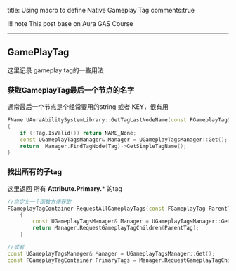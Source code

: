 title: Using macro to define Native Gameplay Tag
comments:true

!!! note 
    This post base on Aura GAS Course

---
## GamePlayTag

这里记录 gameplay tag的一些用法

### 获取GameplayTag最后一个节点的名字
通常最后一个节点是个经常要用的string 或者 KEY，很有用
```cpp
FName UAuraAbilitySystemLibrary::GetTagLastNodeName(const FGameplayTag& Tag)
{
	if (!Tag.IsValid()) return NAME_None;
	const UGameplayTagsManager& Manager = UGameplayTagsManager::Get();
	return  Manager.FindTagNode(Tag)->GetSimpleTagName();
}
```

### 找出所有的子tag

这里返回 所有 **Attribute.Primary.*** 的tag

```cpp
//自定义一个函数方便获取
FGameplayTagContainer RequestAllGameplayTags(const FGameplayTag ParentTag)
	{
		const UGameplayTagsManager& Manager = UGameplayTagsManager::Get();
		return Manager.RequestGameplayTagChildren(ParentTag);
	}

//或者
const UGameplayTagsManager& Manager = UGameplayTagsManager::Get();
const FGameplayTagContainer PrimaryTags = Manager.RequestGameplayTagChildren(FGameplayTag::RequestGameplayTag("Attribute.Primary", false));

```		


